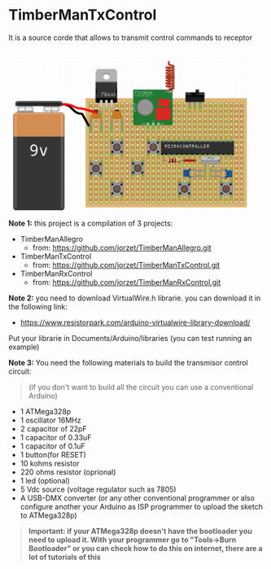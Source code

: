 ﻿# TimberManTxControl
 
 It is a source corde that allows to transmit control commands to receptor
 
 <br>
  <img height="300" src="https://github.com/jorzet/TimberManTxControl/blob/master/images/Captura%20de%20pantalla%202018-04-23%20a%20la(s)%2022.49.02.png">
</br>
 
 <strong>Note 1:</strong> this project is a compilation of 3 projects:

  * TimberManAllegro
    - from: https://github.com/jorzet/TimberManAllegro.git
  * TimberManTxControl
    - from: https://github.com/jorzet/TimberManTxControl.git
  * TimberManRxControl
    - from: https://github.com/jorzet/TimberManRxControl.git
    
<strong>Note 2:</strong> you need to download VirtualWire.h librarie. you can download it in the following link:
  * https://www.resistorpark.com/arduino-virtualwire-library-download/
  
  Put your librarie in Documents/Arduino/libraries (you can test running an example)

<strong>Note 3:</strong> You need the following materials to build the transmisor control circuit:

  > (if you don't want to build all the circuit you can use a conventional Arduino)
  
  * 1 ATMega328p
  * 1 oscillator 16MHz
  * 2 capacitor of 22pF
  * 1 capacitor of 0.33uF
  * 1 capacitor of 0.1uF
  * 1 button(for RESET)
  * 10 kohms resistor
  * 220 ohms resistor (oprional)
  * 1 led (optional)
  * 5 Vdc source (voltage regulator such as 7805)
  * A USB-DMX converter (or any other conventional programmer or also configure another your Arduino as ISP programmer to upload the sketch to ATMega328p)
  
  > <strong color="#940000">Important: if your ATMega328p doesn't have the bootloader you need to upload it. With your programmer go to "Tools->Burn Bootloader" or you can check how to do this on internet, there are a lot of tutorials of this</strong>
  
